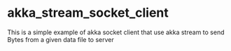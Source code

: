 # akka_stream_socket_client
This is a simple example of akka socket client that use akka stream to send Bytes from a given data file to server
